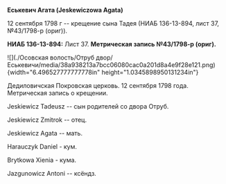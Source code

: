 **Еськевич Агата (Jeskewiczowa Agata)**

12 сентября 1798 г -- крещение сына Тадея (НИАБ 136-13-894, лист 37,
№43/1798-р (ориг)).

**НИАБ 136-13-894:** Лист 37. **Метрическая запись №43/1798-р (ориг).**

![](./Осовская волость/Отруб двор/Еськевичи/media/38a938213a7bcc06080cac0a201d8a4e9f28e121.png){width="6.496527777777778in"
height="1.0345898950131234in"}

Дедиловичская Покровская церковь. 12 сентября 1798 года. Метрическая
запись о крещении.

Jeskiewicz Tadeusz -- сын родителей со двора Отруб.

Jeskiewicz Zmitrok -- отец.

Jeskiewicz Agata -- мать.

Harauczyk Daniel - кум.

Brytkowa Xienia - кума.

Jazgunowicz Antoni -- ксёндз.
